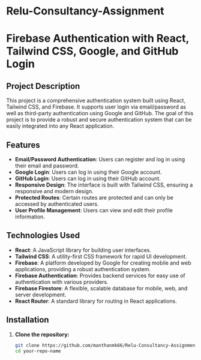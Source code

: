 # Relu-Consultancy-Assignment

# Firebase Authentication with React, Tailwind CSS, Google, and GitHub Login

## Project Description

This project is a comprehensive authentication system built using React, Tailwind CSS, and Firebase. It supports user login via email/password as well as third-party authentication using Google and GitHub. The goal of this project is to provide a robust and secure authentication system that can be easily integrated into any React application.

## Features

- **Email/Password Authentication**: Users can register and log in using their email and password.
- **Google Login**: Users can log in using their Google account.
- **GitHub Login**: Users can log in using their GitHub account.
- **Responsive Design**: The interface is built with Tailwind CSS, ensuring a responsive and modern design.
- **Protected Routes**: Certain routes are protected and can only be accessed by authenticated users.
- **User Profile Management**: Users can view and edit their profile information.

## Technologies Used

- **React**: A JavaScript library for building user interfaces.
- **Tailwind CSS**: A utility-first CSS framework for rapid UI development.
- **Firebase**: A platform developed by Google for creating mobile and web applications, providing a robust authentication system.
- **Firebase Authentication**: Provides backend services for easy use of authentication with various providers.
- **Firebase Firestore**: A flexible, scalable database for mobile, web, and server development.
- **React Router**: A standard library for routing in React applications.

## Installation

1. **Clone the repository:**

   ```sh
   git clone https://github.com/manthanmk66/Relu-Consultancy-Assignment.git
   cd your-repo-name
   
